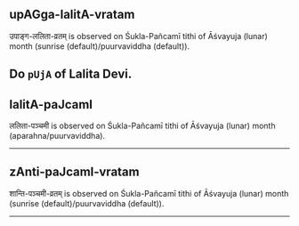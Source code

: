 ## upAGga-lalitA-vratam

उपाङ्ग-ललिता-व्रतम् is observed on Śukla-Pañcamī tithi of Āśvayuja (lunar) month (sunrise (default)/puurvaviddha (default)).

Do `pUjA` of Lalita Devi.
---
## lalitA-paJcamI

ललिता-पञ्चमी is observed on Śukla-Pañcamī tithi of Āśvayuja (lunar) month (aparahna/puurvaviddha).


---
## zAnti-paJcamI-vratam

शान्ति-पञ्चमी-व्रतम् is observed on Śukla-Pañcamī tithi of Āśvayuja (lunar) month (sunrise (default)/puurvaviddha (default)).


---

